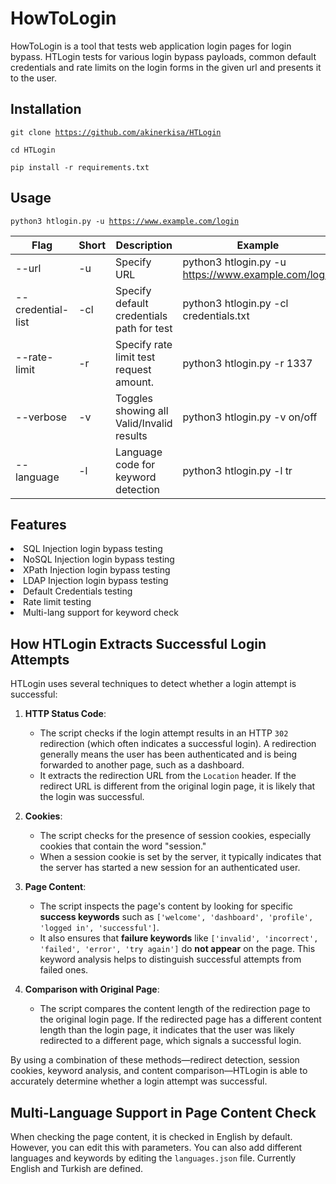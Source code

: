 # HowToLogin
HowToLogin is a tool that tests web application login pages for login bypass. HTLogin tests for various login bypass payloads, common default credentials and rate limits on the login forms in the given url and presents it to the user.

## Installation
<code>git clone https://github.com/akinerkisa/HTLogin</code>
<p><code>cd HTLogin</code></p>
<p><code>pip install -r requirements.txt</code></p>

## Usage
<code>python3 htlogin.py -u https://www.example.com/login </code>

Flag | Short | Description | Example | Default | Required
--- | --- | --- | --- | --- | --- |
--url	| -u | Specify URL | python3 htlogin.py -u https://www.example.com/login | N/A | Yes |
--credential-list | -cl | Specify default credentials path for test | python3 htlogin.py -cl credentials.txt | Defined in the program | No |
--rate-limit | -r | Specify rate limit test request amount. | python3 htlogin.py -r 1337 | 300 | No |
--verbose | -v | Toggles showing all Valid/Invalid results | python3 htlogin.py -v on/off | off | No |
--language | -l | Language code for keyword detection | python3 htlogin.py -l tr | en | No |


## Features
<li> SQL Injection login bypass testing
<li> NoSQL Injection login bypass testing
<li> XPath Injection login bypass testing
<li> LDAP Injection login bypass testing
<li> Default Credentials testing
<li> Rate limit testing
<li> Multi-lang support for keyword check
  
## How HTLogin Extracts Successful Login Attempts

HTLogin uses several techniques to detect whether a login attempt is successful:

1. **HTTP Status Code**:
   - The script checks if the login attempt results in an HTTP `302` redirection (which often indicates a successful login). A redirection generally means the user has been authenticated and is being forwarded to another page, such as a dashboard.
   - It extracts the redirection URL from the `Location` header. If the redirect URL is different from the original login page, it is likely that the login was successful.

2. **Cookies**:
   - The script checks for the presence of session cookies, especially cookies that contain the word "session."
   - When a session cookie is set by the server, it typically indicates that the server has started a new session for an authenticated user.

3. **Page Content**:
   - The script inspects the page's content by looking for specific **success keywords** such as `['welcome', 'dashboard', 'profile', 'logged in', 'successful']`.
   - It also ensures that **failure keywords** like `['invalid', 'incorrect', 'failed', 'error', 'try again']` do **not appear** on the page. This keyword analysis helps to distinguish successful attempts from failed ones.

4. **Comparison with Original Page**:
   - The script compares the content length of the redirection page to the original login page. If the redirected page has a different content length than the login page, it indicates that the user was likely redirected to a different page, which signals a successful login.

By using a combination of these methods—redirect detection, session cookies, keyword analysis, and content comparison—HTLogin is able to accurately determine whether a login attempt was successful.

## Multi-Language Support in Page Content Check
When checking the page content, it is checked in English by default. However, you can edit this with parameters. You can also add different languages and keywords by editing the `languages.json` file. Currently English and Turkish are defined.
